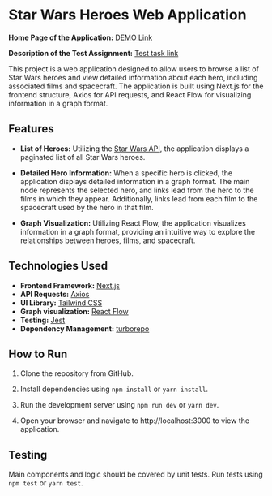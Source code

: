 # Star Wars Heroes Web Application

**Home Page of the Application:** [DEMO Link](https://star-wars-star-navi-h9wr.vercel.app/)

**Description of the Test Assignment:** [Test task link](https://docs.google.com/document/d/1HxWRwU3T57naJ6OxlVKNJKkPujV2uJOyQ1M5wgYAlmg/edit)

This project is a web application designed to allow users to browse a list of Star Wars heroes and view detailed information about each hero, including associated films and spacecraft. The application is built using Next.js for the frontend structure, Axios for API requests, and React Flow for visualizing information in a graph format.

## Features

* **List of Heroes:** Utilizing the [Star Wars API](https://sw-api.starnavi.io/documentation), the application displays a paginated list of all Star Wars heroes.

* **Detailed Hero Information:** When a specific hero is clicked, the application displays detailed information in a graph format. The main node represents the selected hero, and links lead from the hero to the films in which they appear. Additionally, links lead from each film to the spacecraft used by the hero in that film.

* **Graph Visualization:** Utilizing React Flow, the application visualizes information in a graph format, providing an intuitive way to explore the relationships between heroes, films, and spacecraft.

## Technologies Used
* **Frontend Framework:** [Next.js](https://nextjs.org/)
* **API Requests:** [Axios](https://axios-http.com/)
* **UI Library:** [Tailwind CSS](https://tailwindcss.com/)
* **Graph visualization:** [React Flow](https://reactflow.dev/)
* **Testing:** [Jest](https://jestjs.io/)
* **Dependency Management:** [turborepo](https://turbo.build/)
## How to Run
1. Clone the repository from GitHub.

2. Install dependencies using `npm install` or `yarn install`.

3. Run the development server using `npm run dev` or `yarn dev`.

4. Open your browser and navigate to http://localhost:3000 to view the application.

## Testing
Main components and logic should be covered by unit tests. Run tests using `npm test` or `yarn test`.
